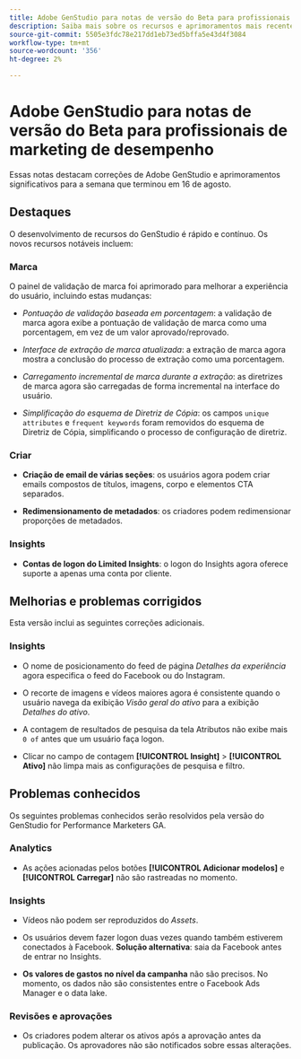 ```yaml
---
title: Adobe GenStudio para notas de versão do Beta para profissionais de marketing de desempenho
description: Saiba mais sobre os recursos e aprimoramentos mais recentes do Adobe GenStudio.
source-git-commit: 5505e3fdc78e217dd1eb73ed5bffa5e43d4f3084
workflow-type: tm+mt
source-wordcount: '356'
ht-degree: 2%

---
```



# Adobe GenStudio para notas de versão do Beta para profissionais de marketing de desempenho

Essas notas destacam correções de Adobe GenStudio e aprimoramentos significativos para a semana que terminou em 16 de agosto.

## Destaques

O desenvolvimento de recursos do GenStudio é rápido e contínuo. Os novos recursos notáveis incluem:

### Marca

O painel de validação de marca foi aprimorado para melhorar a experiência do usuário, incluindo estas mudanças:

* _Pontuação de validação baseada em porcentagem_: a validação de marca agora exibe a pontuação de validação de marca como uma porcentagem, em vez de um valor aprovado/reprovado.

* _Interface de extração de marca atualizada_: a extração de marca agora mostra a conclusão do processo de extração como uma porcentagem.

* _Carregamento incremental de marca durante a extração_: as diretrizes de marca agora são carregadas de forma incremental na interface do usuário.

* _Simplificação do esquema de Diretriz de Cópia_: os campos `unique attributes` e `frequent keywords` foram removidos do esquema de Diretriz de Cópia, simplificando o processo de configuração de diretriz.

### Criar

* **Criação de email de várias seções**: os usuários agora podem criar emails compostos de títulos, imagens, corpo e elementos CTA separados.

* **Redimensionamento de metadados**: os criadores podem redimensionar proporções de metadados.

### Insights

* **Contas de logon do Limited Insights**: o logon do Insights agora oferece suporte a apenas uma conta por cliente.

## Melhorias e problemas corrigidos

Esta versão inclui as seguintes correções adicionais.

### Insights

* O nome de posicionamento do feed de página _Detalhes da experiência_ agora especifica o feed do Facebook ou do Instagram.

* O recorte de imagens e vídeos maiores agora é consistente quando o usuário navega da exibição _Visão geral do ativo_ para a exibição _Detalhes do ativo_.

* A contagem de resultados de pesquisa da tela Atributos não exibe mais `0 of` antes que um usuário faça logon. <!-- GS- 3665 -->

* Clicar no campo de contagem **[!UICONTROL Insight]** > **[!UICONTROL Ativo]** não limpa mais as configurações de pesquisa e filtro. <!-- GS-3476 -->

## Problemas conhecidos

Os seguintes problemas conhecidos serão resolvidos pela versão do GenStudio for Performance Marketers GA.

### Analytics

* As ações acionadas pelos botões **[!UICONTROL Adicionar modelos]** e **[!UICONTROL Carregar]** não são rastreadas no momento. <!-- GS-3505 -->

### Insights

* Vídeos não podem ser reproduzidos do _Assets_. <!-- GS-3846 -->

* Os usuários devem fazer logon duas vezes quando também estiverem conectados à Facebook. **Solução alternativa**: saia da Facebook antes de entrar no Insights.

* **Os valores de gastos no nível da campanha** não são precisos. No momento, os dados não são consistentes entre o Facebook Ads Manager e o data lake. <!-- GS-3202 -->

### Revisões e aprovações

* Os criadores podem alterar os ativos após a aprovação antes da publicação. Os aprovadores não são notificados sobre essas alterações.

